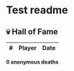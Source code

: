 # Test readme 

<!--GRAVEYARD_START-->

## 💀 Hall of Fame

| # | Player | Date |
|---|---|---|


**0 anonymous deaths**
<!--GRAVEYARD_END-->
